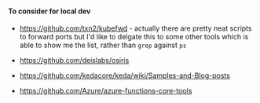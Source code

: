 #### To consider for local dev
* https://github.com/txn2/kubefwd - actually there are pretty neat scripts to forward ports but I'd like to delgate this to some other tools which is able to show me the list, rather than `grep` against `ps`

* https://github.com/deislabs/osiris
* https://github.com/kedacore/keda/wiki/Samples-and-Blog-posts
* https://github.com/Azure/azure-functions-core-tools